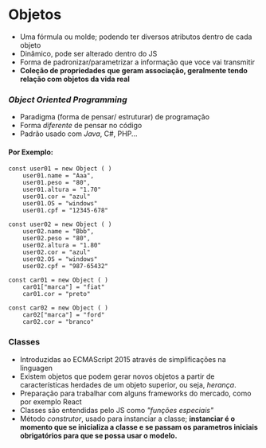 # Objetos   

- Uma fórmula ou molde; podendo ter diversos atributos dentro de cada objeto
- Dinâmico, pode ser alterado dentro do JS
- Forma de padronizar/parametrizar a informação que voce vai transmitir
- **Coleção de propriedades que geram associação, geralmente tendo relação com objetos da vida real**

### *Object Oriented Programming*   

- Paradigma (forma de pensar/ estruturar) de programação   
- Forma *diferente* de pensar no código
- Padrão usado com *Java*, C#, PHP...

#### Por Exemplo:

```
const user01 = new Object ( )
    user01.name = "Aaa",
    user01.peso = "80",
    user01.altura = "1.70"
    user01.cor = "azul"
    user01.OS = "windows"
    user01.cpf = "12345-678"

const user02 = new Object ( )
    user02.name = "Bbb",
    user02.peso = "80",
    user02.altura = "1.80"
    user02.cor = "azul"
    user02.OS = "windows"
    user02.cpf = "987-65432"

const car01 = new Object ( )
    car01["marca"] = "fiat"
    car01.cor = "preto"

const car02 = new Object ( )
    car02["marca"] = "ford"
    car02.cor = "branco"

```    

### Classes   

- Introduzidas ao ECMAScript 2015 através de simplificações na linguagen
- Existem objetos que podem gerar novos objetos a partir de características herdades de um objeto superior, ou seja, *herança*.
- Preparação para trabalhar com alguns frameworks do mercado, como por exemplo React 
- Classes são entendidas pelo JS como *"funções especiais"*
- Método *construtor*, usado para instanciar a classe; **instanciar é o momento que se inicializa a classe e se passam os parametros iniciais obrigatórios para que se possa usar o modelo.**